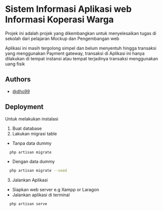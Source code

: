 
# Sistem Informasi Aplikasi web Informasi Koperasi Warga

Projek ini adalah projek yang dikembangkan untuk menyelesaikan tugas di sekolah dari pelajaran Mockup dan Pengembangan web

Aplikasi ini masih tergolong simpel dan belum menyentuh hingga transaksi yang menggunakan Payment gateway, transaksi di Aplikasi ini hanya dilakukan di tempat instansi atau tempat terjadinya transaksi menggunakan uang fisik

## Authors

- [@dho99](https://www.github.com/Dho99)


## Deployment

Untuk melakukan instalasi

1. Buat database
2. Lakukan migrasi table 
- Tanpa data dummy
```bash
  php artisan migrate
```
- Dengan data dummy
```bash
  php artisan migrate --seed
```

3. Jalankan Aplikasi
- Siapkan web server e.g Xampp or Laragon
- Jalankan aplikasi di terminal
```bash
  php artisan serve
```
